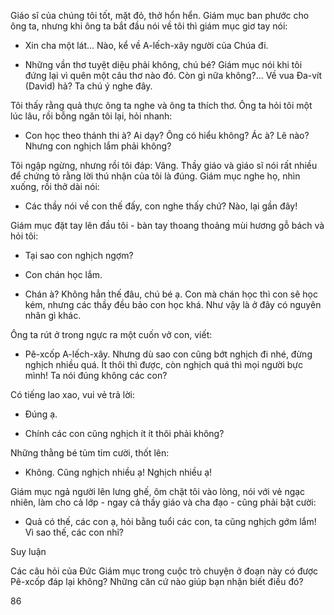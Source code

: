 Giáo sĩ của chúng tôi tốt, mặt đỏ, thở hổn hển. Giám mục ban phước cho ông ta, nhưng khi ông ta bắt đầu nói về tôi thì giám mục giơ tay nói:

- Xin cha một lát... Nào, kể về A-lếch-xây người của Chúa đi.

- Những vần thơ tuyệt diệu phải không, chú bé? Giám mục nói khi tôi đứng lại vì quên một câu thơ nào đó. Còn gì nữa không?... Về vua Đa-vít (David) hả? Ta chú ý nghe đây.

Tôi thấy rằng quả thực ông ta nghe và ông ta thích thơ. Ông ta hỏi tôi một lúc lâu, rồi bỗng ngăn tôi lại, hỏi nhanh:

- Con học theo thánh thi à? Ai dạy? Ông có hiểu không? Ác à? Lẽ nào? Nhưng con nghịch lắm phải không?

Tôi ngập ngừng, nhưng rồi tôi đáp: Vâng. Thầy giáo và giáo sĩ nói rất nhiều để chứng tỏ rằng lời thú nhận của tôi là đúng. Giám mục nghe họ, nhìn xuống, rồi thở dài nói:

- Các thầy nói về con thế đấy, con nghe thấy chứ? Nào, lại gần đây!

Giám mục đặt tay lên đầu tôi - bàn tay thoang thoảng mùi hương gỗ bách và hỏi tôi:

- Tại sao con nghịch ngợm?

- Con chán học lắm.

- Chán à? Không hẳn thế đâu, chú bé ạ. Con mà chán học thì con sẽ học kém, nhưng các thầy đều bảo con học khá. Như vậy là ở đây có nguyên nhân gì khác.

Ông ta rút ở trong ngực ra một cuốn vở con, viết:

- Pê-xcốp A-lếch-xây. Nhưng dù sao con cũng bớt nghịch đi nhé, đừng nghịch nhiều quá. Ít thôi thì được, còn nghịch quá thì mọi người bực mình! Ta nói đúng không các con?

Có tiếng lao xao, vui vẻ trả lời:

- Đúng ạ.

- Chính các con cũng nghịch ít ít thôi phải không?

Những thằng bé tủm tỉm cười, thốt lên:

- Không. Cũng nghịch nhiều ạ! Nghịch nhiều ạ!

Giám mục ngả người lên lưng ghế, ôm chặt tôi vào lòng, nói với vẻ ngạc nhiên, làm cho cả lớp - ngay cả thầy giáo và cha đạo - cũng phải bật cười:

- Quả có thế, các con ạ, hỏi bằng tuổi các con, ta cũng nghịch gớm lắm! Vì sao thế, các con nhỉ?

Suy luận

Các câu hỏi của Đức Giám mục trong cuộc trò chuyện ở đoạn này có được Pê-xcốp đáp lại không? Những căn cứ nào giúp bạn nhận biết điều đó?

86